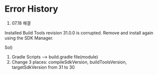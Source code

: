 

# Error History

1.  07.18 해결

Installed Build Tools revision 31.0.0 is corrupted. Remove and install again using the SDK Manager.

Sol)
  1. Gradle Scripts --> build.gradle file(module)
  2. Change 3 places: compileSdkVersion, buildToolsVersion, targetSdkVersion from 31 to 30
